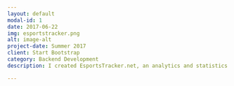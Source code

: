 ```yaml
---
layout: default
modal-id: 1
date: 2017-06-22
img: esportstracker.png
alt: image-alt
project-date: Summer 2017
client: Start Bootstrap
category: Backend Development
description: I created EsportsTracker.net, an analytics and statistics site that pulls in viewership data from multiple streaming platforms. EsportsTracker?s backend is built using Python microservices which scrape, aggregate, and eventually store viewership data in a PostgreSQL instance. I made the web application and API using the Express framework for Node.js, due to its high performance and lightweight caching that is perfect for database heavy analytics applications. I created EsportsTracker because currently, even professional gaming and esports analytics websites like newzoo omit YouTube Gaming, which skews their popularity rankings heavily in favor of companies that only broadcast on Twitch, such as Valve. This then sinks the rankings of companies that choose to stream on multiple platforms, such as Riot Games (approximately 40% of its viewership is on YouTube).

---
```

